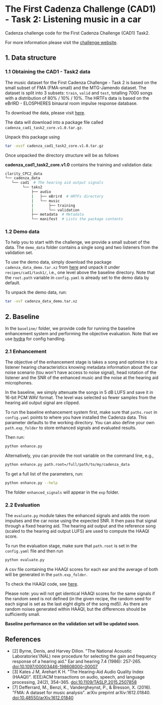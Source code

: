 # The First Cadenza Challenge (CAD1) - Task 2: Listening music in a car

Cadenza challenge code for the First Cadenza Challenge (CAD1) Task2.

For more information please visit the [challenge website](https://cadenzachallenge.org/docs/cadenza1/cc1_intro).

## 1. Data structure

### 1.1 Obtaining the CAD1 - Task2 data

The music dataset for the First Cadenza Challenge - Task 2 is based on the small subset of FMA (FMA-small) and
the MTG-Jamendo dataset. The dataset is split into 3 subsets: `train`, `valid` and `test`, totalling 7000 songs with a distribution of 80% / 10% / 10%.
The HRTFs data is based on the eBrIRD - ELOSPHERES binaural room impulse response database.

To download the data, please visit [here](https://forms.gle/9L5ncYKe2YhD5c828).

The data will download into a package file called `cadenza_cad1_task2_core.v1.0.tar.gz`.

Unpack this package using

```bash
tar -xvzf cadenza_cad1_task2_core.v1.0.tar.gz
```

Once unpacked the directory structure will be as follows

**cadenza_cad1_task2_core.v1.0** contains the training and validation data:

```bash
clarity_CPC2_data
└── cadenza_data
   └── cad1  # The hearing aid output signals
        └── taks2
            ├── audio
            |   ├── eBrird  # HRTFs directory
            |   └── music
            |       ├── training
            |       └── validation
            ├── metadata  # Metadata
            └── manifest  # Lists the package contents
```

### 1.2 Demo data

To help you to start with the challenge, we provide a small subset of the data.
The `demo_data` folder contains a single song and two listeners from the validation set.

To use the demo data, simply download the package `cadenza_data_demo.tar.xz`
from [here](https://drive.google.com/drive/folders/1Yxo_R-yPByEUvX5O5lhsHk3tW1ek5qKW?usp=share_link)
and unpack it under `recipes/cad1/task1/`, i.e., one level above the baseline directory.
Note that the `root.path` variable in `config.yaml` is already set to the demo data by default.

To unpack the demo data, run:

```bash
tar -xvf cadenza_data_demo.tar.xz
```


## 2. Baseline

In the `baseline/` folder, we provide code for running the baseline enhancement system and performing
the objective evaluation. Note that we use [hydra](https://hydra.cc/docs/intro/) for config handling.

### 2.1 Enhancement

The objective of the enhancement stage is takes a song and optimise it to a listener hearing characteristics
knowing metadata information about the car noise scenario (tou won't have access to noise signal), head
rotation of the listener and the SNR of the enhanced music and the noise at the hearing aid microphones.

In the baseline, we simply attenuate the songs in 5 dB LUFS and save it in 16-bit PCM WAV format. The
level was selected so fewer samples from the hearing aid output signal are clipped.

To run the baseline enhancement system first, make sure that `paths.root` in `config.yaml` points to
where you have installed the Cadenza data. This parameter defaults to the working directory.
You can also define your own `path.exp_folder` to store enhanced
signals and evaluated results.

Then run:

```bash
python enhance.py
```

Alternatively, you can provide the root variable on the command line, e.g.,

```bash
python enhance.py path.root=/full/path/to/my/cadenza_data
```

To get a full list of the parameters, run:

```bash
python enhance.py --help
```

The folder `enhanced_signals` will appear in the `exp` folder.

### 2.2 Evaluation

The `evaluate.py` module takes the enhanced signals and adds the room impulses and the car noise using
the expected SNR. It then pass that signal through a fixed hearing aid. The hearing aid output and
the reference song (scaled to the hearing aid output LUFS) are used to compute the HAAQI score.

To run the evaluation stage, make sure that `path.root` is set in the `config.yaml` file and then run

```bash
python evaluate.py
```

A csv file containing the HAAQI scores for each ear and the average of both will be generated in
the `path.exp_folder`.

To check the HAAQI code, see [here](../../../../clarity/evaluator/haaqi).

Please note: you will not get identical HAAQI scores for the same signals if the random seed is not defined
(in the given recipe, the random seed for each signal is set as the last eight digits of the song md5).
As there are random noises generated within HAAQI, but the differences should be sufficiently small.

**Baseline performance on the validation set will be updated soon.**

## References

* [2] Byrne, Denis, and Harvey Dillon. "The National Acoustic Laboratories'(NAL) new procedure for selecting the gain and frequency response of a hearing aid." Ear and hearing 7.4 (1986): 257-265. [doi:10.1097/00003446-198608000-00007](https://doi.org/10.1097/00003446-198608000-00007)
* [3] Kates J M, Arehart K H. "The Hearing-Aid Audio Quality Index (HAAQI)". IEEE/ACM transactions on audio, speech, and language processing, 24(2), 354–365. [doi:10.1109/TASLP.2015.2507858](https://doi.org/10.1109%2FTASLP.2015.2507858)
* [7] Defferrard, M., Benzi, K., Vandergheynst, P., & Bresson, X. (2016). "FMA: A dataset for music analysis". arXiv preprint arXiv:1612.01840. [doi:10.48550/arXiv.1612.01840](https://doi.org/10.48550/arXiv.1612.01840)